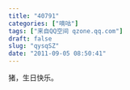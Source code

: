 ```yaml
---
title: "40791"
categories: ["嘀咕"]
tags: ["来自QQ空间 qzone.qq.com"]
draft: false
slug: "qysqSZ"
date: "2011-09-05 08:50:41"
---
```


猪，生日快乐。
